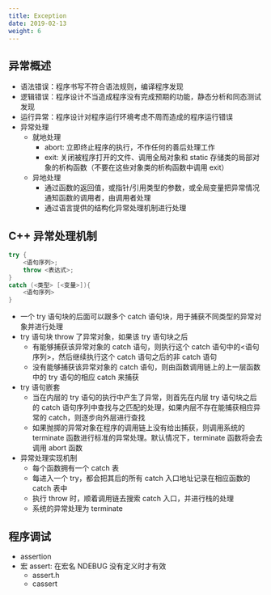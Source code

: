 ```yaml
---
title: Exception
date: 2019-02-13
weight: 6
---
```


## 异常概述

- 语法错误：程序书写不符合语法规则，编译程序发现
- 逻辑错误：程序设计不当造成程序没有完成预期的功能，静态分析和同态测试发现
- 运行异常：程序设计对程序运行环境考虑不周而造成的程序运行错误
- 异常处理
  - 就地处理
    - abort: 立即终止程序的执行，不作任何的善后处理工作
    - exit: 关闭被程序打开的文件、调用全局对象和 static 存储类的局部对象的析构函数（不要在这些对象类的析构函数中调用 exit）
  - 异地处理
    - 通过函数的返回值，或指针/引用类型的参数，或全局变量把异常情况通知函数的调用者，由调用者处理
    - 通过语言提供的结构化异常处理机制进行处理

## C++ 异常处理机制

```cpp
try {
    <语句序列>;
    throw <表达式>;
}
catch (<类型> [<变量>]){
    <语句序列>
}
```

- 一个 try 语句块的后面可以跟多个 catch 语句块，用于捕获不同类型的异常对象并进行处理
- try 语句块 throw 了异常对象，如果该 try 语句块之后
  - 有能够捕获该异常对象的 catch 语句，则执行这个 catch 语句中的<语句序列>，然后继续执行这个 catch 语句之后的非 catch 语句
  - 没有能够捕获该异常对象的 catch 语句，则由函数调用链上的上一层函数中的 try 语句的相应 catch 来捕获
- try 语句嵌套
  - 当在内层的 try 语句的执行中产生了异常，则首先在内层 try 语句块之后的 catch 语句序列中查找与之匹配的处理，如果内层不存在能捕获相应异常的 catch，则逐步向外层进行查找
  - 如果抛掷的异常对象在程序的调用链上没有给出捕获，则调用系统的 terminate 函数进行标准的异常处理。默认情况下，terminate 函数将会去调用 abort 函数
- 异常处理实现机制
  - 每个函数拥有一个 catch 表
  - 每进入一个 try，都会把其后的所有 catch 入口地址记录在相应函数的 catch 表中
  - 执行 throw 时，顺着调用链去搜索 catch 入口，并进行栈的处理
  - 系统的异常处理为 terminate

## 程序调试

- assertion
- 宏 assert: 在宏名 NDEBUG 没有定义时才有效
  - assert.h
  - cassert
